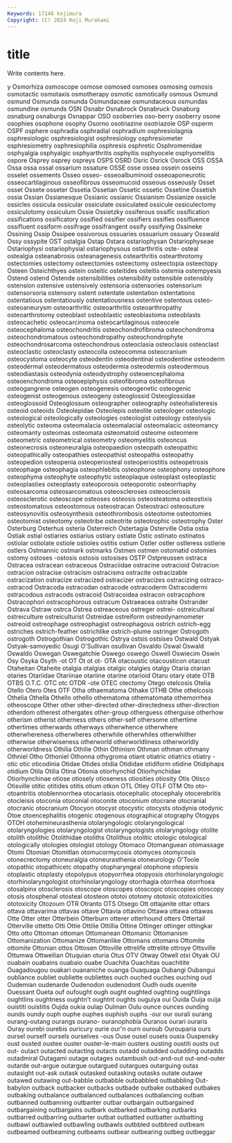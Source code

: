 ```yaml
---
Keywords: 17140 kojimura
Copyright: (C) 2024 Koji Murakami
---
```


# title

Write contents here.



y Osmorhiza osmoscope osmose osmosed osmoses
osmosing osmosis osmotactic osmotaxis osmotherapy osmotic osmotically osmous Osmund osmund
Osmunda osmunda Osmundaceae osmundaceous osmundas osmundine osmunds OSN Osnabr Osnabrock
Osnabruck Osnaburg osnaburg osnaburgs Osnappar OSO osoberries oso-berry osoberry osone
osophies osophone osophy Osorno osotriazine osotriazole OSP osperm OSPF osphere
osphradia osphradial osphradium osphresiolagnia osphresiologic osphresiologist osphresiology osphresiometer osphresiometry osphresiophilia
osphresis osphretic Osphromenidae osphyalgia osphyalgic osphyarthritis osphyitis osphyocele osphyomelitis ospore
Osprey osprey ospreys OSPS OSRD Osric Osrick Osrock OSS OSSA
Ossa ossa ossal ossarium ossature OSSE osse ossea ossein osseins
osselet ossements Osseo osseo- osseoalbuminoid osseoaponeurotic osseocartilaginous osseofibrous osseomucoid osseous
osseously Osset osset Ossete osseter Ossetia Ossetian Ossetic ossetic Ossetine
Ossetish ossia Ossian Ossianesque Ossianic ossianic Ossianism Ossianize ossicle ossicles
ossicula ossicular ossiculate ossiculated ossicule ossiculectomy ossiculotomy ossiculum Ossie Ossietzky
ossiferous ossific ossification ossifications ossificatory ossified ossifier ossifiers ossifies ossifluence
ossifluent ossiform ossifrage ossifrangent ossify ossifying Ossineke Ossining Ossip Ossipee
ossivorous ossuaries ossuarium ossuary Osswald Ossy ossypite OST ostalgia Ostap
Ostara ostariophysan Ostariophyseae Ostariophysi ostariophysial ostariophysous ostarthritis oste- osteal ostealgia
osteanabrosis osteanagenesis ostearthritis ostearthrotomy ostectomies ostectomy osteectomies osteectomy osteectopia osteectopy
Osteen Osteichthyes ostein osteitic osteitides osteitis ostemia ostempyesis Ostend ostend
Ostende ostensibilities ostensibility ostensible ostensibly ostension ostensive ostensively ostensoria ostensories
ostensorium ostensorsoria ostensory ostent ostentate ostentation ostentations ostentatious ostentatiously ostentatiousness
ostentive ostentous osteo- osteoaneurysm osteoarthritic osteoarthritis osteoarthropathy osteoarthrotomy osteoblast osteoblastic
osteoblastoma osteoblasts osteocachetic osteocarcinoma osteocartilaginous osteocele osteocephaloma osteochondritis osteochondrofibroma osteochondroma
osteochondromatous osteochondropathy osteochondrophyte osteochondrosarcoma osteochondrous osteoclasia osteoclasis osteoclast osteoclastic osteoclasty
osteocolla osteocomma osteocranium osteocystoma osteocyte osteodentin osteodentinal osteodentine osteoderm osteodermal
osteodermatous osteodermia osteodermis osteodermous osteodiastasis osteodynia osteodystrophy osteoencephaloma osteoenchondroma osteoepiphysis
osteofibroma osteofibrous osteogangrene osteogen osteogenesis osteogenetic osteogenic osteogenist osteogenous osteogeny
osteoglossid Osteoglossidae osteoglossoid Osteoglossum osteographer osteography osteohalisteresis osteoid osteoids Osteolepidae
Osteolepis osteolite osteologer osteologic osteological osteologically osteologies osteologist osteology osteolysis
osteolytic osteoma osteomalacia osteomalacial osteomalacic osteomancy osteomanty osteomas osteomata osteomatoid
osteome osteomere osteometric osteometrical osteometry osteomyelitis osteoncus osteonecrosis osteoneuralgia osteopaedion
osteopath osteopathic osteopathically osteopathies osteopathist osteopaths osteopathy osteopedion osteopenia osteoperiosteal
osteoperiostitis osteopetrosis osteophage osteophagia osteophlebitis osteophone osteophony osteophore osteophyma osteophyte
osteophytic osteoplaque osteoplast osteoplastic osteoplasties osteoplasty osteoporosis osteoporotic osteorrhaphy osteosarcoma
osteosarcomatous osteoscleroses osteosclerosis osteosclerotic osteoscope osteoses osteosis osteosteatoma osteostixis osteostomatous
osteostomous osteostracan Osteostraci osteosuture osteosynovitis osteosynthesis osteothrombosis osteotome osteotomies osteotomist
osteotomy osteotribe osteotrite osteotrophic osteotrophy Oster Osterburg Osterhus osteria Osterreich
Ostertagia Osterville Ostia ostia Ostiak ostial ostiaries ostiarius ostiary ostiate
Ostic ostinato ostinatos ostiolar ostiolate ostiole ostioles ostitis ostium Ostler
ostler ostleress ostlerie ostlers Ostmannic ostmark ostmarks Ostmen ostmen ostomatid
ostomies ostomy ostoses -ostosis ostosis ostosises OSTP Ostpreussen ostraca Ostracea
ostracean ostraceous Ostraciidae ostracine ostracioid Ostracion ostracion ostracise ostracism ostracisms
ostracite ostracizable ostracization ostracize ostracized ostracizer ostracizes ostracizing ostraco- ostracod
Ostracoda ostracodan ostracode ostracoderm Ostracodermi ostracodous ostracods ostracoid Ostracoidea ostracon
ostracophore Ostracophori ostracophorous ostracum Ostraeacea ostraite Ostrander Ostrava Ostraw ostrca
Ostrea ostreaceous ostreger ostrei- ostreicultural ostreiculture ostreiculturist Ostreidae ostreiform ostreodynamometer
ostreoid ostreophage ostreophagist ostreophagous ostrich ostrich-egg ostriches ostrich-feather ostrichlike ostrich-plume
ostringer Ostrogoth ostrogoth Ostrogothian Ostrogothic Ostrya ostsis ostsises Ostwald Ostyak
Ostyak-samoyedic Osugi O'Sullivan osullivan Osvaldo Oswal Oswald Oswaldo Oswegan Oswegatchie
Oswego oswego Oswell Oswiecim Oswin Osy Osyka Osyth -ot OT
Ot ot ot- OTA otacoustic otacousticon otacust Otaheitan Otaheite otalgia
otalgias otalgic otalgies otalgy Otaria otarian otaries Otariidae Otariinae otariine
otarine otarioid Otaru otary otate OTB OTBS O.T.C. OTC otc
OTDR -ote OTEC otectomy Otego otelcosis Otelia Otello Otero Otes
OTF Otha othaematoma Othake OTHB Othe othelcosis Othelia Othella Othello
othello othematoma othematomata othemorrhea otheoscope Other other other-directed other-directedness other-direction
otherdom otherest othergates other-group otherguess otherguise otherhow otherism otherist otherness
others other-self othersome othertime othertimes otherwards otherways otherwhence otherwhere otherwhereness
otherwheres otherwhile otherwhiles otherwhither otherwise otherwiseness otherworld otherworldliness otherworldly otherworldness
Othilia Othilie Othin Othinism Othman othman othmany Othniel Otho Othoniel
Othonna othygroma otiant otiatric otiatrics otiatry -otic otic oticodinia Otidae
Otides otidia Otididae otidiform otidine Otidiphaps otidium Otila Otilia Otina
Otionia otiorhynchid Otiorhynchidae Otiorhynchinae otiose otiosely otioseness otiosities otiosity Otis
Otisco Otisville otitic otitides otitis otium otkon OTL Otley OTLF
OTM Oto oto- otoantritis otoblennorrhea otocariasis otocephalic otocephaly otocerebritis otocleisis
otoconia otoconial otoconite otoconium otocrane otocranial otocranic otocranium Otocyon otocyst
otocystic otocysts otodynia otodynic Otoe otoencephalitis otogenic otogenous otographical otography
Otogyps OTOH otohemineurasthenia otolaryngologic otolaryngological otolaryngologies otolaryngologist otolaryngologists otolaryngology otolite
otolith otolithic Otolithidae otoliths Otolithus otolitic otologic otological otologically otologies
otologist otology Otomaco Otomanguean otomassage Otomi Otomian Otomitlan otomucormycosis otomyces
otomycosis otonecrectomy otoneuralgia otoneurasthenia otoneurology O'Toole otopathic otopathicetc otopathy otopharyngeal
otophone otopiesis otoplastic otoplasty otopolypus otopyorrhea otopyosis otorhinolaryngologic otorhinolaryngologist otorhinolaryngology
otorrhagia otorrhea otorrhoea otosalpinx otosclerosis otoscope otoscopes otoscopic otoscopies otoscopy
otosis otosphenal otosteal otosteon ototoi ototomy ototoxic ototoxicities ototoxicity Otozoum
OTR Otranto OTS Otsego Ott ottajanite ottar ottars ottava ottavarima
ottavas ottave Ottavia ottavino Ottawa ottawa ottawas Otte Otter otter
Otterbein Otterburn otterer otterhound otters Ottertail Otterville ottetto Otti Ottie
Ottilie Ottillia Ottine Ottinger ottinger ottingkar Otto otto Ottoman ottoman
Ottomanean Ottomanic Ottomanism Ottomanization Ottomanize Ottomanlike Ottomans ottomans Ottomite ottomite
Ottonian ottos Ottosen Ottoville ottrelife ottrelite ottroye Ottsville Ottumwa Ottweilian
Otuquian oturia Otus OTV Otway Otwell otxi Otyak OU ouabain
ouabains ouabaio ouabe Ouachita Ouachitas ouachitite Ouagadougou ouakari ouananiche ouanga
Ouaquaga Oubangi Oubangui oubliance oubliet oubliette oubliettes ouch ouched ouches
ouching oud Oudemian oudenarde Oudenodon oudenodont Oudh ouds ouenite Ouessant
Oueta ouf oufought ough ought oughted oughting oughtlings oughtlins oughtness
oughtn't oughtnt oughts ouguiya oui Ouida Ouija ouija ouistiti ouistitis
Oujda oukia oulap Oulman Oulu ounce ounces ounding ounds oundy
ouph ouphe ouphes ouphish ouphs -our our ourali ourang ourang-outang
ourangs ourano- ouranophobia Ouranos ourari ouraris Ouray ourebi ourebis ouricury
ourie our'n ourn ouroub Ourouparia ours oursel ourself oursels ourselves
-ous Ouse ousel ousels ousia Ouspensky oust ousted oustee ouster
ouster-le-main ousters ousting oustiti ousts out out- outact outacted outacting
outacts outadd outadded outadding outadds outadmiral Outagami outage outages outambush
out-and-out out-and-outer outarde out-argue outargue outargued outargues outarguing outas outasight
out-ask outask outasked outasking outasks outate outawe outawed outawing out-babble
outbabble outbabbled outbabbling Out-babylon outback outbacker outbacks outbade outbake outbaked
outbakes outbaking outbalance outbalanced outbalances outbalancing outban outbanned outbanning outbanter
outbar outbargain outbargained outbargaining outbargains outbark outbarked outbarking outbarks outbarred
outbarring outbarter outbat outbatted outbatter outbatting outbawl outbawled outbawling outbawls
outbbled outbbred outbeam outbeamed outbeaming outbeams outbear outbearing outbeg outbeggar

